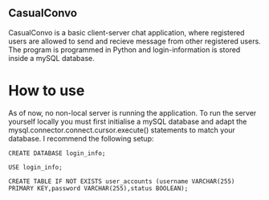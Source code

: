 ##  CasualConvo

CasualConvo is a basic client-server chat application, where registered users are allowed to send and recieve message from other registered users. The program is programmed in Python and login-information is stored inside a mySQL database.

#   How to use

As of now, no non-local server is running the application. To run the server yourself locally you must first initialise a mySQL database and adapt the mysql.connector.connect.cursor.execute() statements to match your database. I recommend the following setup:

```CREATE DATABASE login_info;```

```USE login_info;```

```CREATE TABLE IF NOT EXISTS user_accounts (username VARCHAR(255) PRIMARY KEY,password VARCHAR(255),status BOOLEAN);```


